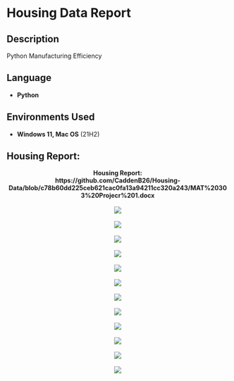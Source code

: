 <h1>Housing Data Report</h1>


<h2>Description</h2>
Python Manufacturing Efficiency
<br />


<h2>Language</h2>

- <b>Python</b> 


<h2>Environments Used </h2>

- <b>Windows 11, Mac OS</b> (21H2)

<h2>Housing Report:</h2>

<p align="center">
<b>Housing Report: <b/>
  <br /)
<b></b>https://github.com/CaddenB26/Housing-Data/blob/c78b60dd225ceb621cac0fa13a94211cc320a243/MAT%20303%20Projecr%201.docx
<br />
<br />
<img src="https://github.com/CaddenB26/Housing-Data/blob/642b2a0ebd0463398f4ca351232c92bf8c8964a4/Housing.png" />
<br />
<br />
<img src="https://github.com/CaddenB26/Housing-Data/blob/642b2a0ebd0463398f4ca351232c92bf8c8964a4/Housing1.png" />
<br />
<br />
<img src="https://github.com/CaddenB26/Housing-Data/blob/642b2a0ebd0463398f4ca351232c92bf8c8964a4/Housing2.png" />
<br />
<br />
<img src="https://github.com/CaddenB26/Housing-Data/blob/642b2a0ebd0463398f4ca351232c92bf8c8964a4/Housing3.png" />
<br />
<br />
  <img src="https://github.com/CaddenB26/Housing-Data/blob/642b2a0ebd0463398f4ca351232c92bf8c8964a4/Housing4.png" />
<br />
<br />
<img src="https://github.com/CaddenB26/Housing-Data/blob/642b2a0ebd0463398f4ca351232c92bf8c8964a4/Housing5.png" />
<br />
<br />
<img src="https://github.com/CaddenB26/Housing-Data/blob/642b2a0ebd0463398f4ca351232c92bf8c8964a4/Housing6.png" />
<br />
<br />
<img src="https://github.com/CaddenB26/Housing-Data/blob/642b2a0ebd0463398f4ca351232c92bf8c8964a4/Housing7.png" />
<br />
<br />
<img src="https://github.com/CaddenB26/Housing-Data/blob/642b2a0ebd0463398f4ca351232c92bf8c8964a4/Housing8.png" />
<br />
<br />
<img src="https://github.com/CaddenB26/Housing-Data/blob/642b2a0ebd0463398f4ca351232c92bf8c8964a4/Housing9.png" />
<br />
<br />
  <img src="https://github.com/CaddenB26/Housing-Data/blob/642b2a0ebd0463398f4ca351232c92bf8c8964a4/Housing10.png" />
<br />
<br />
<img src="https://github.com/CaddenB26/Housing-Data/blob/642b2a0ebd0463398f4ca351232c92bf8c8964a4/Housing11.png" />
<br />
<br />
<p/>
